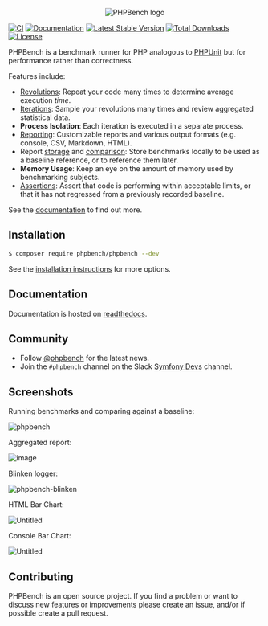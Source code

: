 <p  align="center">
    <img src="https://user-images.githubusercontent.com/530801/92305960-d2866a00-ef83-11ea-878a-10584e583da4.png" title="PHPBench logo"/>
</p>

[![CI](https://github.com/phpbench/phpbench/actions/workflows/ci.yaml/badge.svg)](https://github.com/phpbench/phpbench/actions/workflows/ci.yaml)
[![Documentation](https://github.com/phpbench/phpbench/actions/workflows/documentation.yaml/badge.svg)](https://github.com/phpbench/phpbench/actions/workflows/documentation.yaml)
[![Latest Stable Version](https://poser.pugx.org/phpbench/phpbench/v)](//packagist.org/packages/phpbench/phpbench) 
[![Total Downloads](https://poser.pugx.org/phpbench/phpbench/downloads)](//packagist.org/packages/phpbench/phpbench) 
[![License](https://poser.pugx.org/phpbench/phpbench/license)](//packagist.org/packages/phpbench/phpbench)

PHPBench is a benchmark runner for PHP analogous to
[PHPUnit](https://github.com/phpunit/phpunit) but for performance rather than
correctness.

Features include:

- [Revolutions](https://phpbench.readthedocs.io/en/latest/annotributes.html#revolutions): Repeat your code many times to determine average execution
  *time*.
- [Iterations](https://phpbench.readthedocs.io/en/latest/annotributes.html#iterations): Sample your revolutions many times and review aggregated
  statistical data.
- **Process Isolation**: Each iteration is executed in a separate process.
- [Reporting](https://phpbench.readthedocs.io/en/latest/guides/reports.html): Customizable reports and various output formats (e.g.
  console, CSV, Markdown, HTML).
- Report [storage](https://phpbench.readthedocs.io/en/latest/storage.html) and [comparison](https://phpbench.readthedocs.io/en/latest/guides/regression-testing.html): Store benchmarks locally to be used as a
  baseline reference, or to reference them later.
- **Memory Usage**: Keep an eye on the amount of memory used by benchmarking
  subjects.
- [Assertions](https://phpbench.readthedocs.io/en/latest/annotributes.html#assertions): Assert that code is performing within acceptable limits, or
  that it has not regressed from a previously recorded baseline.

See the [documentation](https://phpbench.readthedocs.io/en/latest/index.html)
to find out more.

Installation
------------

```bash
$ composer require phpbench/phpbench --dev
```

See the [installation instructions](http://phpbench.readthedocs.io/en/latest/installing.html) for more options.

Documentation
-------------

Documentation is hosted on [readthedocs](http://phpbench.readthedocs.io).

Community
---------

- Follow [@phpbench](https://twitter.com/phpbench) for the latest news.
- Join the `#phpbench` channel on the Slack [Symfony
  Devs](https://symfony-devs.slack.com/join/shared_invite/enQtMzM3NDA1NzEyMzg0LTgyNGYwYjFjMjY5YjllYWZkYTY2OWM4MDQzZTgzMmNjNGI3ZDJhYzE2Yjc4NmFmM2JiOTZjODg2MGJlM2RjMDU)
  channel.

Screenshots
-----------

Running benchmarks and comparing against a baseline:

![phpbench](https://user-images.githubusercontent.com/530801/117569074-b52e1080-b0bb-11eb-8c80-a89ce9cce1e2.png)

Aggregated report:

![image](https://user-images.githubusercontent.com/530801/117569081-c8d97700-b0bb-11eb-91e5-fc9eaa1ac157.png)

Blinken logger:

![phpbench-blinken](https://user-images.githubusercontent.com/530801/92305786-4a539500-ef82-11ea-8a2c-db67968113b5.png)

HTML Bar Chart:

![Untitled](https://user-images.githubusercontent.com/530801/129060591-1dd984f1-8d03-4cf5-9601-7e677029e647.png)

Console Bar Chart:

![Untitled](https://user-images.githubusercontent.com/530801/129060527-9cf6c0e0-15f8-4f38-a8e1-39b257ff62fd.png)

Contributing
------------

PHPBench is an open source project. If you find a problem or want to discuss
new features or improvements please create an issue, and/or if possible create
a pull request.
